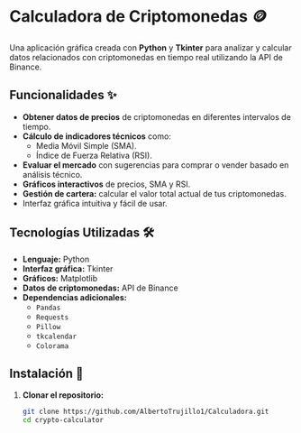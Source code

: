 # Calculadora de Criptomonedas 🪙

Una aplicación gráfica creada con **Python** y **Tkinter** para analizar y calcular datos relacionados con criptomonedas en tiempo real utilizando la API de Binance.

## Funcionalidades ✨

- **Obtener datos de precios** de criptomonedas en diferentes intervalos de tiempo.
- **Cálculo de indicadores técnicos** como:
  - Media Móvil Simple (SMA).
  - Índice de Fuerza Relativa (RSI).
- **Evaluar el mercado** con sugerencias para comprar o vender basado en análisis técnico.
- **Gráficos interactivos** de precios, SMA y RSI.
- **Gestión de cartera:** calcular el valor total actual de tus criptomonedas.
- Interfaz gráfica intuitiva y fácil de usar.

## Tecnologías Utilizadas 🛠️

- **Lenguaje:** Python
- **Interfaz gráfica:** Tkinter
- **Gráficos:** Matplotlib
- **Datos de criptomonedas:** API de Binance
- **Dependencias adicionales:**
  - `Pandas`
  - `Requests`
  - `Pillow`
  - `tkcalendar`
  - `Colorama`

## Instalación 🚀

1. **Clonar el repositorio:**
   ```bash
   git clone https://github.com/AlbertoTrujillo1/Calculadora.git
   cd crypto-calculator
